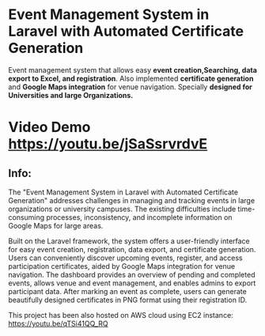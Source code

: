 # Event Management System in Laravel with Automated Certificate Generation
Event management system that allows easy **event creation,Searching, data export to Excel, and registration**. Also implemented **certificate generation** and **Google Maps integration** for venue navigation.
Specially **designed for Universities and large Organizations.**

# Video Demo https://youtu.be/jSaSsrvrdvE 


## Info:

The "Event Management System in Laravel with Automated Certificate Generation" addresses challenges in managing and tracking events in large organizations or university campuses. The existing difficulties include time-consuming processes, inconsistency, and incomplete information on Google Maps for large areas.

Built on the Laravel framework, the system offers a user-friendly interface for easy event creation, registration, data export, and certificate generation. Users can conveniently discover upcoming events, register, and access participation certificates, aided by Google Maps integration for venue navigation. The dashboard provides an overview of pending and completed events, allows venue and event management, and enables admins to export participant data. After marking an event as complete, users can generate beautifully designed certificates in PNG format using their registration ID.

This project has been also hosted on AWS cloud using EC2 instance: https://youtu.be/qTSi41QQ_RQ
